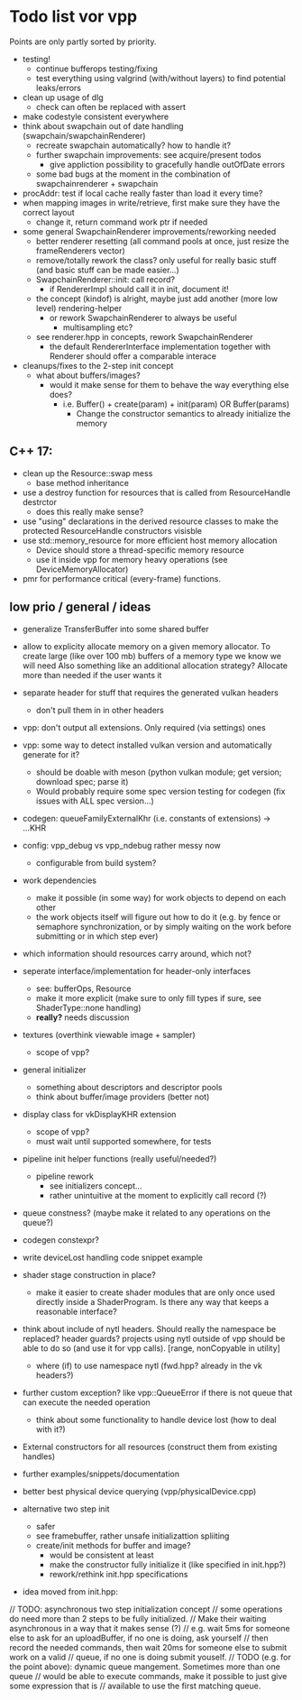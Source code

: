 Todo list vor vpp
=================

Points are only partly sorted by priority.

- testing!
	- continue bufferops testing/fixing
	- test everything using valgrind (with/without layers) to find potential leaks/errors
- clean up usage of dlg
	- check can often be replaced with assert
- make codestyle consistent everywhere
- think about swapchain out of date handling (swapchain/swapchainRenderer)
	- recreate swapchain automatically? how to handle it?
	- further swapchain improvements: see acquire/present todos
		- give appliction possibility to gracefully handle outOfDate errors
	- some bad bugs at the moment in the combination of swapchainrenderer + swapchain
- procAddr: test if local cache really faster than load it every time?
- when mapping images in write/retrieve, first make sure they have the correct layout
	- change it, return command work ptr if needed
- some general SwapchainRenderer improvements/reworking needed
	- better renderer resetting (all command pools at once, just resize the frameRenderers vector)
	- remove/totally rework the class? only useful for really basic stuff (and basic stuff
		can be made easier...)
	- SwapchainRenderer::init: call record?
		- if RendererImpl should call it in init, document it!
	- the concept (kindof) is alright, maybe just add another (more low level) rendering-helper
		- or rework SwapchainRenderer to always be useful
			- multisampling etc?
	- see renderer.hpp in concepts, rework SwapchainRenderer
		- the default RendererInterface implementation together with Renderer
		  should offer a comparable interace
- cleanups/fixes to the 2-step init concept
	- what about buffers/images?
		- would it make sense for them to behave the way everything else does?
			- i.e. Buffer() + create(param) + init(param) OR Buffer(params)
				- Change the constructor semantics to already initialize the memory

C++ 17:
------

- clean up the Resource::swap mess
	- base method inheritance
- use a destroy function for resources that is called from ResourceHandle destrctor
	- does this really make sense?
- use "using" declarations in the derived resource classes to make the
	protected ResourceHandle constructors visisble
- use std::memory_resource for more efficient host memory allocation
	- Device should store a thread-specific memory resource
	- use it inside vpp for memory heavy operations (see DeviceMemoryAllocator)
- pmr for performance critical (every-frame) functions.


low prio / general / ideas
--------------------------

- generalize TransferBuffer into some shared buffer
- allow to explicity allocate memory on a given memory allocator.
  To create large (like over 100 mb) buffers of a memory type we know we will need
  Also something like an additional allocation strategy?
  Allocate more than needed if the user wants it
- separate header for stuff that requires the generated vulkan headers
	- don't pull them in in other headers
- vpp: don't output all extensions. Only required (via settings) ones
- vpp: some way to detect installed vulkan version and automatically generate for it?
	- should be doable with meson (python vulkan module; get version; download spec; parse it)
	- Would probably require some spec version testing for codegen (fix issues with ALL spec version...)
- codegen: queueFamilyExternalKhr (i.e. constants of extensions) -> ...KHR
- config: vpp_debug vs vpp_ndebug rather messy now
	- configurable from build system?
- work dependencies
	- make it possible (in some way) for work objects to depend on each other
	- the work objects itself will figure out how to do it (e.g. by fence or
		semaphore synchronization, or by simply waiting on the work before
		submitting or in which step ever)
- which information should resources carry around, which not?
- seperate interface/implementation for header-only interfaces
	- see: bufferOps, Resource
	- make it more explicit (make sure to only fill types if sure, see ShaderType::none handling)
	- __really?__ needs discussion
- textures (overthink viewable image + sampler)
	- scope of vpp?
- general initializer
	- something about descriptors and descriptor pools
	- think about buffer/image providers (better not)
- display class for vkDisplayKHR extension
	- scope of vpp?
	- must wait until supported somewhere, for tests
- pipeline init helper functions (really useful/needed?)
	- pipeline rework
		- see initializers concept...
		- rather unintuitive at the moment to explicitly call record (?)
- queue constness? (maybe make it related to any operations on the queue?)
- codegen constexpr?
- write deviceLost handling code snippet example
- shader stage construction in place?
	- make it easier to create shader modules that are only once used directly inside
		a ShaderProgram. Is there any way that keeps a reasonable interface?

- think about include of nytl headers. Should really the namespace be replaced? header guards?
	projects using nytl outside of vpp should be able to do so (and use it for vpp calls).
	[range, nonCopyable in utility]
	- where (if) to use namespace nytl (fwd.hpp? already in the vk headers?)

- further custom exception? like vpp::QueueError if there is not queue that
	can execute the needed operation
	- think about some functionality to handle device lost (how to deal with it?)

- External constructors for all resources (construct them from existing handles)
- further examples/snippets/documentation
- better best physical device querying (vpp/physicalDevice.cpp)

- alternative two step init
	- safer
	- see framebuffer, rather unsafe initializattion spliiting
	- create/init methods for buffer and image?
		- would be consistent at least
		- make the constructor fully initialize it (like specified in init.hpp?)
		- rework/rethink init.hpp specifications

- idea moved from init.hpp:

// TODO: asynchronous two step initialization concept
// some operations do need more than 2 steps to be fully initialized.
// Make their waiting asynchronous in a way that it makes sense (?)
// e.g. wait 5ms for someone else to ask for an uploadBuffer, if no one is doing, ask yourself
// then record the needed commands, then wait 20ms for someone else to submit work on a valid
// queue, if no one is doing submit youself.
// TODO (e.g. for the point above): dynamic queue mangement. Sometimes more than one queue
// would be able to execute commands, make it possible to just give some expression that is
// available to use the first matching queue.
